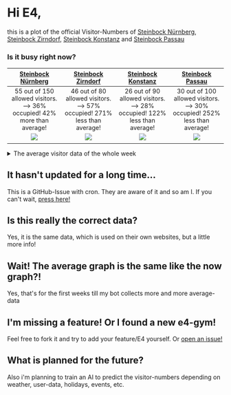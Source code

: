 # Hi E4,
<!-- BEGIN UPDATINGSUMMARY BOARD-->
this is a plot of the official Visitor-Numbers of [Steinbock Nürnberg](https://www.dersteinbock-nuernberg.de/), [Steinbock Zirndorf](https://www.dersteinbock-zirndorf.de/), [Steinbock Konstanz](https://www.dersteinbock-konstanz.de/) and [Steinbock Passau](https://www.dersteinbock-passau.de/)
<!-- END UPDATINGSUMMARY BOARD-->
### Is it busy right now?
<!-- BEGIN UPDATINGDATA BOARD-->
| [Steinbock Nürnberg](https://www.dersteinbock-nuernberg.de/) | [Steinbock Zirndorf](https://www.dersteinbock-zirndorf.de/) | [Steinbock Konstanz](https://www.dersteinbock-konstanz.de/) | [Steinbock Passau](https://www.dersteinbock-passau.de/) |
|:-:|:-:|:-:|:-:|
| 55 out of 150 allowed visitors. --> 36% occupied! 42% more than average! | 46 out of 80 allowed visitors. --> 57% occupied! 271% less than average! | 26 out of 90 allowed visitors. --> 28% occupied! 122% less than average! | 30 out of 100 allowed visitors. --> 30% occupied! 252% less than average! |
|<img src="./png/Nürnberg23_12_58.png">|<img src="./png/Zirndorf23_12_58.png">|<img src="./png/Konstanz23_12_58.png">|<img src="./png/Passau23_12_58.png">|
<!-- END UPDATINGDATA BOARD-->


<details>
  <summary>The average visitor data of the whole week</summary>

<!-- BEGIN UPDATINGDAYSPNG BOARD-->
| Steinbock Nürnberg | Steinbock Zirndorf | Steinbock Konstanz | Steinbock Passau |
|:-:|:-:|:-:|:-:|
|<img src="png/OtherDays/NürnbergMonday.png">|<img src="png/OtherDays/ZirndorfMonday.png">|<img src="./png/Working.png">|<img src="./png/Working.png">|
|<img src="png/OtherDays/NürnbergTuesday.png">|<img src="png/OtherDays/ZirndorfTuesday.png">|<img src="./png/Working.png">|<img src="./png/Working.png">|
|<img src="png/OtherDays/NürnbergWednesday.png">|<img src="png/OtherDays/ZirndorfWednesday.png">|<img src="png/OtherDays/KonstanzWednesday.png">|<img src="png/OtherDays/PassauWednesday.png">|
|<img src="png/OtherDays/NürnbergThursday.png">|<img src="png/OtherDays/ZirndorfThursday.png">|<img src="./png/Working.png">|<img src="./png/Working.png">|
|<img src="png/OtherDays/NürnbergFriday.png">|<img src="png/OtherDays/ZirndorfFriday.png">|<img src="./png/Working.png">|<img src="./png/Working.png">|
|<img src="png/OtherDays/NürnbergSaturday.png">|<img src="png/OtherDays/ZirndorfSaturday.png">|<img src="./png/Working.png">|<img src="./png/Working.png">|
|<img src="png/OtherDays/NürnbergSunday.png">|<img src="png/OtherDays/ZirndorfSunday.png">|<img src="./png/Working.png">|<img src="./png/Working.png">|
<!-- END UPDATINGDAYSPNG BOARD-->
</details>

## It hasn't updated for a long time...
This is a GitHub-Issue with cron. They are aware of it and so am I. 
If you can't wait, [press here!](https://github.com/bloedboemmel/e4/issues/new?title=E4%3AUpdate%20Yourself%21&body=Please+do+not+change+the+title.+Just+click+"Submit+new+issue".+You+don't+need+to+do+anything+else+%3AD)

## Is this really the correct data?
Yes, it is the same data, which is used on their own websites, but a little more info!

## Wait! The average graph is the same like the now graph?!
Yes, that's for the first weeks till my bot collects more and more average-data

## I'm missing a feature! Or I found a new e4-gym!
Feel free to fork it and try to add your feature/E4 yourself. Or [open an issue!](https://github.com/bloedboemmel/boulderado/issues/new)

## What is planned for the future?
Also i'm planning to train an AI to predict the visitor-numbers depending on weather, user-data, holidays, events, etc.
